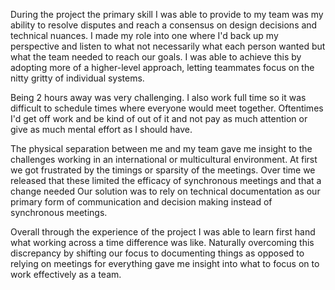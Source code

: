 During the project the primary skill I was able to provide to my team was my ability to resolve disputes and reach a consensus on design decisions and technical nuances. I made my role into one where I'd back up my perspective and listen to what not necessarily what each person wanted but what the team needed to reach our goals. I was able to achieve this by adopting more of a higher-level approach, letting teammates focus on the nitty gritty of individual systems.

Being 2 hours away was very challenging. I also work full time so it was difficult to schedule times where everyone would meet together. Oftentimes I'd get off work and be kind of out of it and not pay as much attention or give as much mental effort as I should have. 

The physical separation between me and my team gave me insight to the challenges working in an international or multicultural environment. At first we got frustrated by the timings or sparsity of the meetings. Over time we released that these limited the efficacy of synchronous meetings and that a change needed  Our solution was to rely on technical documentation as our primary form of communication and decision making instead of synchronous meetings.

Overall through the experience of the project I was able to learn first hand what working across a time difference was like. Naturally overcoming this discrepancy by shifting our focus to documenting things as opposed to relying on meetings for everything gave me insight into what to focus on to work effectively as a team.